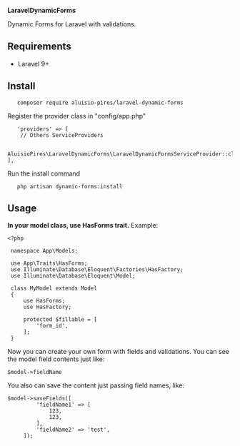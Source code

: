 **LaravelDynamicForms**

Dynamic Forms for Laravel with validations.

## Requirements

- Laravel 9+

## Install
```
   composer require aluisio-pires/laravel-dynamic-forms
```

Register the provider class in "config/app.php"
```
   'providers' => [
    // Others ServiceProviders

    AluisioPires\LaravelDynamicForms\LaravelDynamicFormsServiceProvider::class,
],
```

Run the install command
```
   php artisan dynamic-forms:install
```


## Usage

**In your model class, use HasForms trait.**
Example:
   ```
   <?php

    namespace App\Models;
    
    use App\Traits\HasForms;
    use Illuminate\Database\Eloquent\Factories\HasFactory;
    use Illuminate\Database\Eloquent\Model;
    
    class MyModel extends Model
    {
        use HasForms;
        use HasFactory;
        
        protected $fillable = [
            'form_id',
        ];
    }
   ```

Now you can create your own form with fields and validations. You can see the model field contents just like:
   ```
   $model->fieldName
   ```
You also can save the content just passing field names, like:
   ```
   $model->saveFields([
            'fieldName1' => [
                123,
                123,
            ],
            'fieldName2' => 'test',
        ]);
   ```